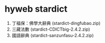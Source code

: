 # hyweb stardict

1. 丁福保：佛學大辭典 (stardict-dingfubao.zip)
2. 三藏法數 (stardict-CDICTbig-2.4.2.zip)
3. 國語辭典 (stardict-sanzunfasu-2.4.2.zip)
